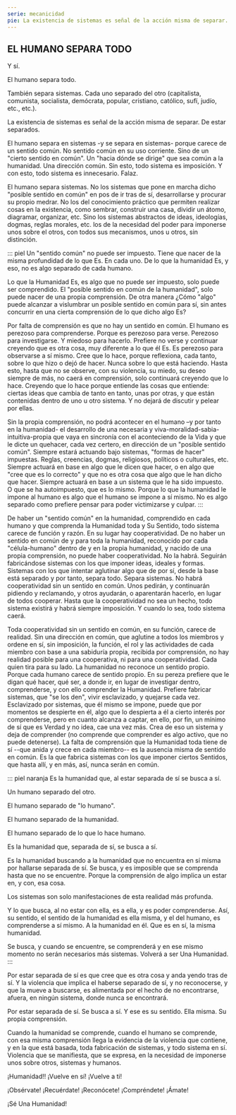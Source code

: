```yaml
---
serie: mecanicidad
pie: La existencia de sistemas es señal de la acción misma de separar. De estar separados.
---
```


## EL HUMANO SEPARA TODO

Y sí.

El humano separa todo.

También separa sistemas. Cada uno separado del otro (capitalista, comunista, socialista, demócrata, popular, cristiano, católico, sufí, judío, etc., etc.).

La existencia de sistemas es señal de la acción misma de separar. De estar separados.

El humano separa en sistemas -y se separa en sistemas- porque carece de un sentido común. No sentido común en su uso corriente. Sino de un "cierto sentido en común". Un "hacia dónde se dirige" que sea común a la humanidad. Una dirección común. Sin esto, todo sistema es imposición. Y con esto, todo sistema es innecesario. Falaz.

El humano separa sistemas. No los sistemas que pone en marcha dicho "posible sentido en común" en pos de ir tras de sí, desarrollarse y procurar su propio medrar. No los del conocimiento práctico que permiten realizar cosas en la existencia, como sembrar, construir una casa, dividir un átomo, diagramar, organizar, etc. Sino los sistemas abstractos de ideas, ideologías, dogmas, reglas morales, etc. los de la necesidad del poder para imponerse unos sobre el otros, con todos sus mecanismos, unos u otros, sin distinción.

::: piel
Un "sentido común" no puede ser impuesto. Tiene que nacer de la misma profundidad de lo que Es. En cada uno. De lo que la humanidad Es, y eso, no es algo separado de cada humano.

Lo que la Humanidad Es, es algo que no puede ser impuesto, solo puede ser comprendido. El "posible sentido en común de la humanidad", solo puede nacer de una propia comprensión. De otra manera ¿Cómo "algo" puede alcanzar a vislumbrar un posible sentido en común para sí, sin antes concurrir en una cierta comprensión de lo que dicho algo Es?

Por falta de comprensión es que no hay un sentido en común. El humano es perezoso para comprenderse. Porque es perezoso para verse. Perezoso para investigarse. Y miedoso para hacerlo. Prefiere no verse y continuar creyendo que es otra cosa, muy diferente a lo que él Es. Es perezoso para observarse a sí mismo. Cree que lo hace, porque reflexiona, cada tanto, sobre lo que hizo o dejó de hacer. Nunca sobre lo que está haciendo. Hasta esto, hasta que no se observe, con su violencia, su miedo, su deseo siempre de más, no caerá en comprensión, solo continuará creyendo que lo hace. Creyendo que lo hace porque entiende las cosas que entiende: ciertas ideas que cambia de tanto en tanto, unas por otras, y que están contenidas dentro de uno u otro sistema. Y no dejará de discutir y pelear por ellas.

Sin la propia comprensión, no podrá acontecer en el humano –y por tanto en la humanidad- el desarrollo de una necesaria y viva-moralidad-sabia-intuitiva-propia que vaya en sincronía con el aconteciendo de la Vida y que le dicte un quehacer, cada vez certero, en dirección de un "posible sentido común". Siempre estará actuando bajo sistemas, "formas de hacer" impuestas. Reglas, creencias, dogmas, religiosos, políticos o culturales, etc. Siempre actuará en base en algo que le dicen que hacer, o en algo que "cree que es lo correcto" y que no es otra cosa que algo que le han dicho que hacer. Siempre actuará en base a un sistema que le ha sido impuesto. O que se ha autoimpuesto, que es lo mismo. Porque lo que la humanidad le impone al humano es algo que el humano se impone a sí mismo. No es algo separado como prefiere pensar para poder victimizarse y culpar.
:::

De haber un "sentido común" en la humanidad, comprendido en cada humano y que comprenda la Humanidad toda y Su Sentido, todo sistema carece de función y razón. En su lugar hay cooperatividad. De no haber un sentido en común de y para toda la humanidad, reconocido por cada "célula-humano" dentro de y en la propia humanidad, y nacido de una propia comprensión, no puede haber cooperatividad. No la habrá. Seguirán fabricándose sistemas con los que imponer ideas, ideales y formas. Sistemas con los que intentar aglutinar algo que de por sí, desde la base está separado y por tanto, separa todo. Separa sistemas. No habrá cooperatividad sin un sentido en común. Unos pedirán, y continuarán pidiendo y reclamando, y otros ayudarán, o aparentarán hacerlo, en lugar de todos cooperar.
Hasta que la cooperatividad no sea un hecho, todo sistema existirá y habrá siempre imposición. Y cuando lo sea, todo sistema caerá.

Toda cooperatividad sin un sentido en común, en su función, carece de realidad. Sin una dirección en común, que aglutine a todos los miembros y ordene en sí, sin imposición, la función, el rol y las actividades de cada miembro con base a una sabiduría propia, recibida por comprensión, no hay realidad posible para una cooperativa, ni para una cooperatividad. Cada quien tira para su lado.
La humanidad no reconoce un sentido propio. Porque cada humano carece de sentido propio. En su pereza prefiere que le digan qué hacer, qué ser, a donde ir, en lugar de investigar dentro, comprenderse, y con ello comprender la Humanidad. Prefiere fabricar sistemas, que "se los den", vivir esclavizado, y quejarse cada vez. Esclavizado por sistemas, que él mismo se impone, puede que por momentos se despierte en él, algo que lo despierta a él a cierto interés por comprenderse, pero en cuanto alcanza a captar, en ello, por fin, un mínimo de sí que es Verdad y no idea, cae una vez más. Crea de eso un sistema y deja de comprender (no comprende que comprender es algo activo, que no puede detenerse).
La falta de comprensión que la Humanidad toda tiene de sí --que anida y crece en cada miembro-- es la ausencia misma de sentido en común. Es la que fabrica sistemas con los que imponer ciertos Sentidos, que hasta allí, y en más, así, nunca serán en común.

::: piel naranja
Es la humanidad que, al estar separada de sí se busca a sí.

Un humano separado del otro.

El humano separado de "lo humano".

El humano separado de la humanidad.

El humano separado de lo que lo hace humano.

Es la humanidad que, separada de sí, se busca a sí.

Es la humanidad buscando a la humanidad que no encuentra en sí misma por hallarse separada de sí. Se busca, y es imposible que se comprenda hasta que no se encuentre. Porque la comprensión de algo implica un estar en, y con, esa cosa.

Los sistemas son solo manifestaciones de esta realidad más profunda.

Y lo que busca, al no estar con ella, es a ella, y es poder comprenderse. Así, su sentido, el sentido de la humanidad es ella misma, y el del humano, es comprenderse a sí mismo. A la humanidad en él. Que es en sí, la misma humanidad.

Se busca, y cuando se encuentre, se comprenderá y en ese mismo momento no serán necesarios más sistemas. Volverá a ser Una Humanidad.
:::

Por estar separada de sí es que cree que es otra cosa y anda yendo tras de sí. Y la violencia que implica el haberse separado de sí, y no reconocerse, y que la mueve a buscarse, es alimentada por el hecho de no encontrarse, afuera, en ningún sistema, donde nunca se encontrará.

Por estar separada de sí. Se busca a sí. Y ese es su sentido. Ella misma. Su propia comprensión.

Cuando la humanidad se comprende, cuando el humano se comprende, con esa misma comprensión llega la evidencia de la violencia que contiene, y en la que está basada, toda fabricación de sistemas, y todo sistema en sí. Violencia que se manifiesta, que se expresa, en la necesidad de imponerse unos sobre otros, sistemas y humanos.

¡Humanidad!! ¡Vuelve en sí! ¡Vuelve a ti!

¡Obsérvate! ¡Recuérdate! ¡Reconócete! ¡Compréndete! ¡Ámate!

¡Sé Una Humanidad!
